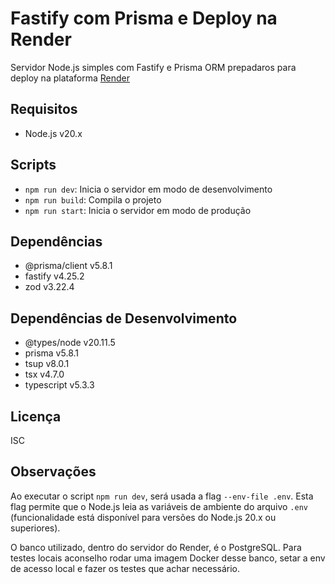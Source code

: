 # Fastify com Prisma e Deploy na Render

Servidor Node.js simples com Fastify e Prisma ORM prepadaros para deploy na plataforma [Render](https://render.com/)

## Requisitos

- Node.js v20.x

## Scripts

- `npm run dev`: Inicia o servidor em modo de desenvolvimento
- `npm run build`: Compila o projeto
- `npm run start`: Inicia o servidor em modo de produção

## Dependências

- @prisma/client v5.8.1
- fastify v4.25.2
- zod v3.22.4

## Dependências de Desenvolvimento

- @types/node v20.11.5
- prisma v5.8.1
- tsup v8.0.1
- tsx v4.7.0
- typescript v5.3.3

## Licença

ISC

## Observações

Ao executar o script `npm run dev`, será usada a flag `--env-file .env`. Esta flag permite que o Node.js leia as variáveis de ambiente do arquivo `.env` (funcionalidade está disponível para versões do Node.js 20.x ou superiores).

O banco utilizado, dentro do servidor do Render, é o PostgreSQL. Para testes locais aconselho rodar uma imagem Docker desse banco, setar a env de acesso local e fazer os testes que achar necessário.
